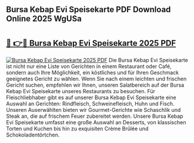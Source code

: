 ## Bursa Kebap Evi Speisekarte PDF Download Online 2025 WgUSa

# <h2><a href="http://gcdtiz.nevu.top/?p=Bursa+Kebap+Evi+Speisekarte">🔗 👉🔴 Bursa Kebap Evi Speisekarte 2025 PDF</a></h2>

[![Bursa Kebap Evi Speisekarte 2025 PDF](https://i.imgur.com/dBaPXMq.png)](http://gcdtiz.nevu.top/?p=Bursa+Kebap+Evi+Speisekarte)
Die Bursa Kebap Evi Speisekarte ist nicht nur eine Liste von Gerichten in einem Restaurant oder Café, sondern auch Ihre Möglichkeit, ein köstliches und für Ihren Geschmack geeignetes Gericht zu wählen. Wenn Sie nach einem leichten und frischen Gericht suchen, empfehlen wir Ihnen, unseren Salatbereich auf der Bursa Kebap Evi Speisekarte unseres Restaurants zu besuchen. Für Fleischliebhaber gibt es auf unserer Bursa Kebap Evi Speisekarte eine Auswahl an Gerichten: Rindfleisch, Schweinefleisch, Huhn und Fisch. Unseren Auserwählten bieten wir Gourmet-Gerichte wie Schaschlik und Steak an, die auf frischem Feuer zubereitet werden. Unsere Bursa Kebap Evi Speisekarte umfasst eine große Auswahl an Desserts, von klassischen Torten und Kuchen bis hin zu exquisiten Crème Brûlée und Schokoladentörtchen.
